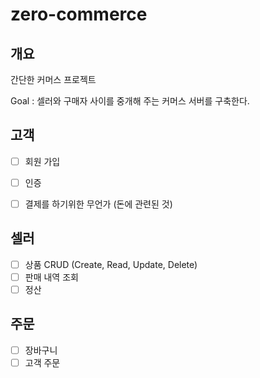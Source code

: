 # zero-commerce
## 개요
간단한 커머스 프로젝트

Goal : 셀러와 구매자 사이를 중개해 주는 커머스 서버를 구축한다.

## 고객
- [ ] 회원 가입
- [ ] 인증
- [ ] 결제를 하기위한 무언가 (돈에 관련된 것)


## 셀러
- [ ] 상품 CRUD (Create, Read, Update, Delete)
- [ ] 판매 내역 조회
- [ ] 정산
      
## 주문
- [ ] 장바구니
- [ ] 고객 주문
